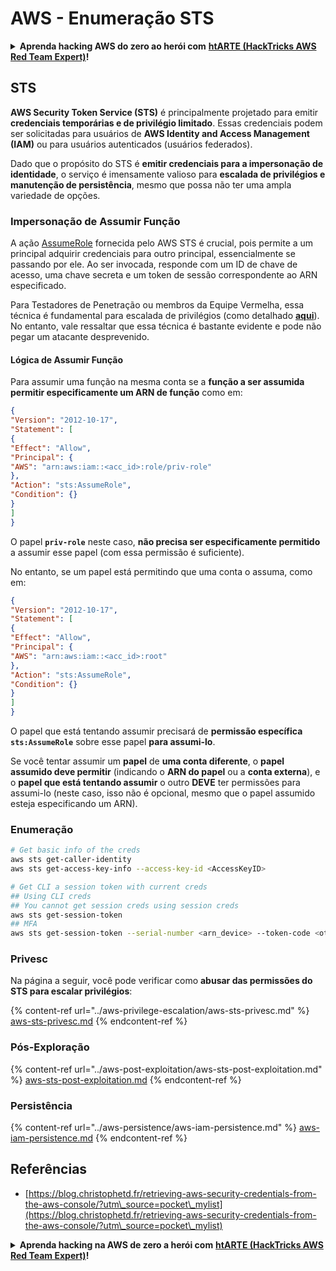 # AWS - Enumeração STS

<details>

<summary><strong>Aprenda hacking AWS do zero ao herói com</strong> <a href="https://training.hacktricks.xyz/courses/arte"><strong>htARTE (HackTricks AWS Red Team Expert)</strong></a><strong>!</strong></summary>

Outras maneiras de apoiar o HackTricks:

* Se você deseja ver sua **empresa anunciada no HackTricks** ou **baixar o HackTricks em PDF** Verifique os [**PLANOS DE ASSINATURA**](https://github.com/sponsors/carlospolop)!
* Adquira o [**swag oficial PEASS & HackTricks**](https://peass.creator-spring.com)
* Descubra [**A Família PEASS**](https://opensea.io/collection/the-peass-family), nossa coleção exclusiva de [**NFTs**](https://opensea.io/collection/the-peass-family)
* **Junte-se ao** 💬 [**grupo Discord**](https://discord.gg/hRep4RUj7f) ou ao [**grupo telegram**](https://t.me/peass) ou **siga-nos** no **Twitter** 🐦 [**@hacktricks\_live**](https://twitter.com/hacktricks\_live)**.**
* **Compartilhe seus truques de hacking enviando PRs para os** [**HackTricks**](https://github.com/carlospolop/hacktricks) e [**HackTricks Cloud**](https://github.com/carlospolop/hacktricks-cloud) repositórios do github.

</details>

## STS

**AWS Security Token Service (STS)** é principalmente projetado para emitir **credenciais temporárias e de privilégio limitado**. Essas credenciais podem ser solicitadas para usuários de **AWS Identity and Access Management (IAM)** ou para usuários autenticados (usuários federados).

Dado que o propósito do STS é **emitir credenciais para a impersonação de identidade**, o serviço é imensamente valioso para **escalada de privilégios e manutenção de persistência**, mesmo que possa não ter uma ampla variedade de opções.

### Impersonação de Assumir Função

A ação [AssumeRole](https://docs.aws.amazon.com/STS/latest/APIReference/API\_AssumeRole.html) fornecida pelo AWS STS é crucial, pois permite a um principal adquirir credenciais para outro principal, essencialmente se passando por ele. Ao ser invocada, responde com um ID de chave de acesso, uma chave secreta e um token de sessão correspondente ao ARN especificado.

Para Testadores de Penetração ou membros da Equipe Vermelha, essa técnica é fundamental para escalada de privilégios (como detalhado [**aqui**](../aws-privilege-escalation/aws-sts-privesc.md#sts-assumerole)). No entanto, vale ressaltar que essa técnica é bastante evidente e pode não pegar um atacante desprevenido.

#### Lógica de Assumir Função

Para assumir uma função na mesma conta se a **função a ser assumida permitir especificamente um ARN de função** como em:
```json
{
"Version": "2012-10-17",
"Statement": [
{
"Effect": "Allow",
"Principal": {
"AWS": "arn:aws:iam::<acc_id>:role/priv-role"
},
"Action": "sts:AssumeRole",
"Condition": {}
}
]
}
```
O papel **`priv-role`** neste caso, **não precisa ser especificamente permitido** a assumir esse papel (com essa permissão é suficiente).

No entanto, se um papel está permitindo que uma conta o assuma, como em:
```json
{
"Version": "2012-10-17",
"Statement": [
{
"Effect": "Allow",
"Principal": {
"AWS": "arn:aws:iam::<acc_id>:root"
},
"Action": "sts:AssumeRole",
"Condition": {}
}
]
}
```
O papel que está tentando assumir precisará de **permissão específica `sts:AssumeRole`** sobre esse papel **para assumi-lo**.

Se você tentar assumir um **papel** de **uma conta diferente**, o **papel assumido deve permitir** (indicando o **ARN do papel** ou a **conta externa**), e o **papel que está tentando assumir** o outro **DEVE** ter permissões para assumi-lo (neste caso, isso não é opcional, mesmo que o papel assumido esteja especificando um ARN).

### Enumeração
```bash
# Get basic info of the creds
aws sts get-caller-identity
aws sts get-access-key-info --access-key-id <AccessKeyID>

# Get CLI a session token with current creds
## Using CLI creds
## You cannot get session creds using session creds
aws sts get-session-token
## MFA
aws sts get-session-token --serial-number <arn_device> --token-code <otp_code>
```
### Privesc

Na página a seguir, você pode verificar como **abusar das permissões do STS para escalar privilégios**:

{% content-ref url="../aws-privilege-escalation/aws-sts-privesc.md" %}
[aws-sts-privesc.md](../aws-privilege-escalation/aws-sts-privesc.md)
{% endcontent-ref %}

### Pós-Exploração

{% content-ref url="../aws-post-exploitation/aws-sts-post-exploitation.md" %}
[aws-sts-post-exploitation.md](../aws-post-exploitation/aws-sts-post-exploitation.md)
{% endcontent-ref %}

### Persistência

{% content-ref url="../aws-persistence/aws-iam-persistence.md" %}
[aws-iam-persistence.md](../aws-persistence/aws-iam-persistence.md)
{% endcontent-ref %}

## Referências

* [https://blog.christophetd.fr/retrieving-aws-security-credentials-from-the-aws-console/?utm\_source=pocket\_mylist](https://blog.christophetd.fr/retrieving-aws-security-credentials-from-the-aws-console/?utm\_source=pocket\_mylist)

<details>

<summary><strong>Aprenda hacking na AWS de zero a herói com</strong> <a href="https://training.hacktricks.xyz/courses/arte"><strong>htARTE (HackTricks AWS Red Team Expert)</strong></a><strong>!</strong></summary>

Outras maneiras de apoiar o HackTricks:

* Se você deseja ver sua **empresa anunciada no HackTricks** ou **baixar o HackTricks em PDF**, verifique os [**PLANOS DE ASSINATURA**](https://github.com/sponsors/carlospolop)!
* Adquira o [**swag oficial PEASS & HackTricks**](https://peass.creator-spring.com)
* Descubra [**A Família PEASS**](https://opensea.io/collection/the-peass-family), nossa coleção exclusiva de [**NFTs**](https://opensea.io/collection/the-peass-family)
* **Junte-se ao** 💬 [**grupo Discord**](https://discord.gg/hRep4RUj7f) ou ao [**grupo telegram**](https://t.me/peass) ou **siga-nos** no **Twitter** 🐦 [**@hacktricks\_live**](https://twitter.com/hacktricks\_live)**.**
* **Compartilhe seus truques de hacking enviando PRs para os** [**HackTricks**](https://github.com/carlospolop/hacktricks) e [**HackTricks Cloud**](https://github.com/carlospolop/hacktricks-cloud) repositórios do github.

</details>
